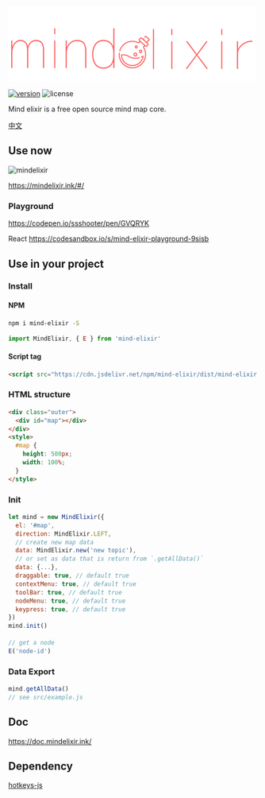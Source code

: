 ![mindelixir logo](https://raw.githubusercontent.com/ssshooter/mind-elixir-core/master/logo.png)

<p>
  <a href="https://www.npmjs.com/package/mind-elixir"><img src="https://img.shields.io/npm/v/mind-elixir" alt="version"></a>
  <img src="https://img.shields.io/npm/l/mind-elixir" alt="license">
</p>

Mind elixir is a free open source mind map core.

[中文](https://github.com/ssshooter/mind-elixir-core/blob/master/readme.cn.md)

## Use now

![mindelixir](https://raw.githubusercontent.com/ssshooter/mind-elixir-core/master/screenshot.png)

https://mindelixir.ink/#/

### Playground

https://codepen.io/ssshooter/pen/GVQRYK

React https://codesandbox.io/s/mind-elixir-playground-9sisb

## Use in your project

### Install

#### NPM

```bash
npm i mind-elixir -S
```

```javascript
import MindElixir, { E } from 'mind-elixir'
```

#### Script tag

```html
<script src="https://cdn.jsdelivr.net/npm/mind-elixir/dist/mind-elixir.js"></script>
```

### HTML structure

```html
<div class="outer">
  <div id="map"></div>
</div>
<style>
  #map {
    height: 500px;
    width: 100%;
  }
</style>
```

### Init

```javascript
let mind = new MindElixir({
  el: '#map',
  direction: MindElixir.LEFT,
  // create new map data
  data: MindElixir.new('new topic'),
  // or set as data that is return from `.getAllData()`
  data: {...},
  draggable: true, // default true
  contextMenu: true, // default true
  toolBar: true, // default true
  nodeMenu: true, // default true
  keypress: true, // default true
})
mind.init()

// get a node
E('node-id')
```

### Data Export

```javascript
mind.getAllData()
// see src/example.js
```

## Doc

https://doc.mindelixir.ink/

## Dependency

[hotkeys-js](https://www.npmjs.com/package/hotkeys-js)
